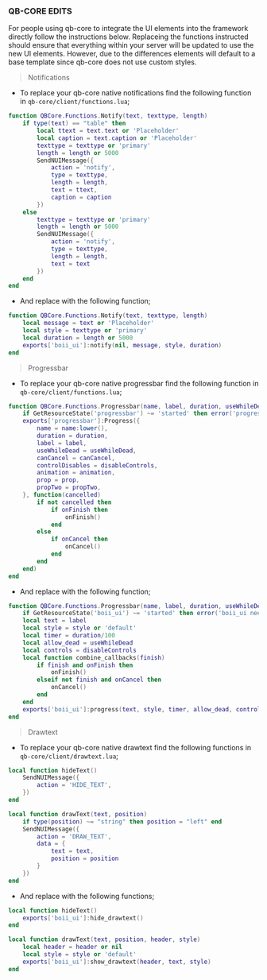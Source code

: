 ### QB-CORE EDITS

For people using qb-core to integrate the UI elements into the framework directly follow the instructions below.
Replaceing the functions instructed should ensure that everything within your server will be updated to use the new UI elements.
However, due to the differences elements will default to a base template since qb-core does not use custom styles.

> Notifications

- To replace your qb-core native notifications find the following function in `qb-core/client/functions.lua`; 

```lua
function QBCore.Functions.Notify(text, texttype, length)
    if type(text) == "table" then
        local ttext = text.text or 'Placeholder'
        local caption = text.caption or 'Placeholder'
        texttype = texttype or 'primary'
        length = length or 5000
        SendNUIMessage({
            action = 'notify',
            type = texttype,
            length = length,
            text = ttext,
            caption = caption
        })
    else
        texttype = texttype or 'primary'
        length = length or 5000
        SendNUIMessage({
            action = 'notify',
            type = texttype,
            length = length,
            text = text
        })
    end
end
```

- And replace with the following function; 

```lua
function QBCore.Functions.Notify(text, texttype, length)
    local message = text or 'Placeholder'
    local style = texttype or 'primary'
    local duration = length or 5000
    exports['boii_ui']:notify(nil, message, style, duration)
end
```

> Progressbar

- To replace your qb-core native progressbar find the following function in `qb-core/client/functions.lua`;

```lua
function QBCore.Functions.Progressbar(name, label, duration, useWhileDead, canCancel, disableControls, animation, prop, propTwo, onFinish, onCancel)
    if GetResourceState('progressbar') ~= 'started' then error('progressbar needs to be started in order for QBCore.Functions.Progressbar to work') end
    exports['progressbar']:Progress({
        name = name:lower(),
        duration = duration,
        label = label,
        useWhileDead = useWhileDead,
        canCancel = canCancel,
        controlDisables = disableControls,
        animation = animation,
        prop = prop,
        propTwo = propTwo,
    }, function(cancelled)
        if not cancelled then
            if onFinish then
                onFinish()
            end
        else
            if onCancel then
                onCancel()
            end
        end
    end)
end
```

- And replace with the following function;

```lua
function QBCore.Functions.Progressbar(name, label, duration, useWhileDead, canCancel, disableControls, animation, prop, propTwo, onFinish, onCancel, style)
    if GetResourceState('boii_ui') ~= 'started' then error('boii_ui needs to be started in order for QBCore.Functions.Progressbar to work') end
    local text = label
    local style = style or 'default'
    local timer = duration/100
    local allow_dead = useWhileDead
    local controls = disableControls
    local function combine_callbacks(finish)
        if finish and onFinish then
            onFinish()
        elseif not finish and onCancel then
            onCancel()
        end
    end
    exports['boii_ui']:progress(text, style, timer, allow_dead, controls, animation, combine_callbacks)
end
```

> Drawtext

- To replace your qb-core native drawtext find the following functions in `qb-core/client/drawtext.lua`;

```lua
local function hideText()
    SendNUIMessage({
        action = 'HIDE_TEXT',
    })
end

local function drawText(text, position)
    if type(position) ~= "string" then position = "left" end
    SendNUIMessage({
        action = 'DRAW_TEXT',
        data = {
            text = text,
            position = position
        }
    })
end
```

- And replace with the following functions;

```lua
local function hideText()
    exports['boii_ui']:hide_drawtext()
end

local function drawText(text, position, header, style)
    local header = header or nil
    local style = style or 'default'
    exports['boii_ui']:show_drawtext(header, text, style)
end
```